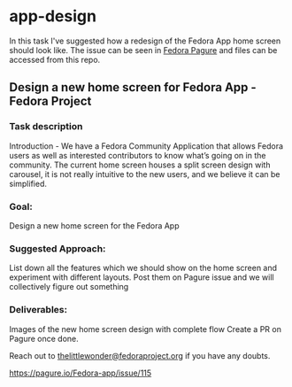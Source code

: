 # app-design

In this task I've suggested how a redesign of the Fedora App home screen should look like. The issue can be seen in [Fedora Pagure](https://pagure.io/Fedora-app/issue/115) and files can be accessed from this repo.

## Design a new home screen for Fedora App - Fedora Project
### Task description

Introduction - We have a Fedora Community Application that allows Fedora users as well as interested contributors to know what’s going on in the community. The current home screen houses a split screen design with carousel, it is not really intuitive to the new users, and we believe it can be simplified.

### Goal:

Design a new home screen for the Fedora App

### Suggested Approach:

List down all the features which we should show on the home screen and experiment with different layouts. Post them on Pagure issue and we will collectively figure out something

### Deliverables:

Images of the new home screen design with complete flow Create a PR on Pagure once done.

Reach out to thelittlewonder@fedoraproject.org if you have any doubts.

https://pagure.io/Fedora-app/issue/115